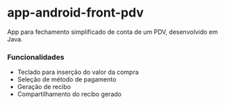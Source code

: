 # app-android-front-pdv
App para fechamento simplificado de conta de um PDV, desenvolvido em Java.

<h3> Funcionalidades  </h3>

- Teclado para inserção do valor da compra
- Seleção de método de pagamento
- Geração de recibo 
- Compartilhamento do recibo gerado

